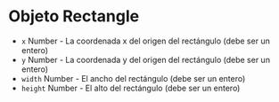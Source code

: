 # Objeto Rectangle

* `x` Number - La coordenada x del origen del rectángulo (debe ser un entero)
* `y` Number - La coordenada y del origen del rectángulo (debe ser un entero)
* `width` Number - El ancho del rectángulo (debe ser un entero)
* `height` Number - El alto del rectángulo (debe ser un entero)